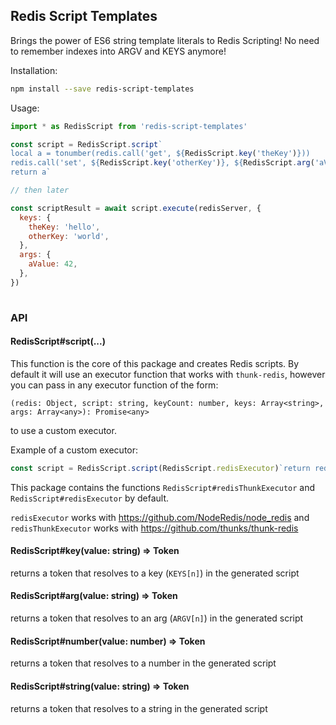 ## Redis Script Templates

Brings the power of ES6 string template literals to Redis Scripting! No need to remember indexes into ARGV and KEYS anymore!

Installation:
```bash
npm install --save redis-script-templates
```

Usage:

```javascript
import * as RedisScript from 'redis-script-templates'

const script = RedisScript.script`
local a = tonumber(redis.call('get', ${RedisScript.key('theKey')}))
redis.call('set', ${RedisScript.key('otherKey')}, ${RedisScript.arg('aValue')})
return a`

// then later

const scriptResult = await script.execute(redisServer, {
  keys: {
    theKey: 'hello',
    otherKey: 'world',
  },
  args: {
    aValue: 42,
  },
})
    
```

### API

#### RedisScript#script(...)
This function is the core of this package and creates Redis scripts. By default it will use an executor function that works with `thunk-redis`, however you can pass in any executor function of the form:

`(redis: Object, script: string, keyCount: number, keys: Array<string>, args: Array<any>): Promise<any>`

to use a custom executor.

Example of a custom executor:

```javascript
const script = RedisScript.script(RedisScript.redisExecutor)`return redis.call('get', ${RedisScript.key('aKey')})`
```

This package contains the functions `RedisScript#redisThunkExecutor` and `RedisScript#redisExecutor` by default.

`redisExecutor` works with https://github.com/NodeRedis/node_redis and `redisThunkExecutor` works with https://github.com/thunks/thunk-redis

#### RedisScript#key(value: string) => Token
returns a token that resolves to a key (`KEYS[n]`) in the generated script

#### RedisScript#arg(value: string) => Token
returns a token that resolves to an arg (`ARGV[n]`) in the generated script

#### RedisScript#number(value: number) => Token
returns a token that resolves to a number in the generated script

#### RedisScript#string(value: string) => Token
returns a token that resolves to a string in the generated script
